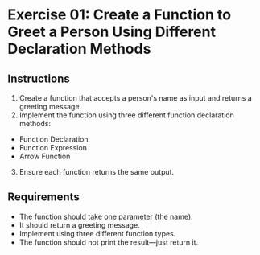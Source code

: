 # Exercise 01: Create a Function to Greet a Person Using Different Declaration Methods

## Instructions

1. Create a function that accepts a person's name as input and returns a greeting message.
2. Implement the function using three different function declaration methods:

- Function Declaration
- Function Expression
- Arrow Function

3. Ensure each function returns the same output.

## Requirements

- The function should take one parameter (the name).
- It should return a greeting message.
- Implement using three different function types.
- The function should not print the result—just return it.

